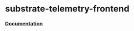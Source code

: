# substrate-telemetry-frontend

### [Documentation](https://github.com/paritytech/substrate-telemetry/blob/master/README.md)